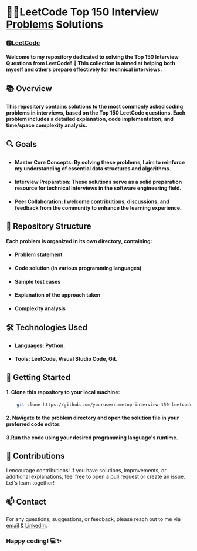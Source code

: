 # 🧑‍💻LeetCode Top 150 Interview [Problems](https://leetcode.com/studyplan/top-interview-150/) Solutions 

### 🅿️[LeetCode](https://leetcode.com/u/abdurrahmanakash/)

#### Welcome to my repository dedicated to solving the Top 150 Interview Questions from LeetCode! 🚀 This collection is aimed at helping both myself and others prepare effectively for technical interviews.

## 📚 Overview
#### This repository contains solutions to the most commonly asked coding problems in interviews, based on the Top 150 LeetCode questions. Each problem includes a detailed explanation, code implementation, and time/space complexity analysis.

## 🔍 Goals
- #### Master Core Concepts: By solving these problems, I aim to reinforce my understanding of essential data structures and algorithms.

- #### Interview Preparation: These solutions serve as a solid preparation resource for technical interviews in the software engineering field.

- #### Peer Collaboration: I welcome contributions, discussions, and feedback from the community to enhance the learning experience.

## 📂 Repository Structure
#### Each problem is organized in its own directory, containing:

- #### Problem statement
- #### Code solution (in various programming languages)
- #### Sample test cases
- #### Explanation of the approach taken
- #### Complexity analysis

## 🛠️ Technologies Used
- #### Languages: Python.
- #### Tools: LeetCode, Visual Studio Code, Git.

## 🚀 Getting Started
#### 1. Clone this repository to your local machine:

```bash
    git clone https://github.com/yourusernametop-interview-150-leetcode-solutions.git
```
#### 2. Navigate to the problem directory and open the solution file in your preferred code editor.

#### 3.Run the code using your desired programming language's runtime.

## 🤝 Contributions
I encourage contributions! If you have solutions, improvements, or additional explanations, feel free to open a pull request or create an issue. Let’s learn together!

## 📫 Contact
For any questions, suggestions, or feedback, please reach out to me via [email](abdurrahman.akash.work@gmail.com) & [LinkedIn](https://www.linkedin.com/in/abdur-rahman-akash/).

### Happy coding! 💻✨